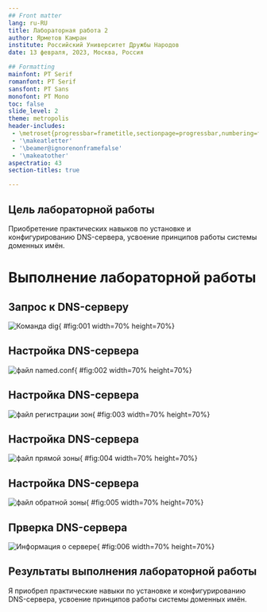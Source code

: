 ```yaml
---
## Front matter
lang: ru-RU
title: Лабораторная работа 2
author: Ярметов Камран
institute: Российский Университет Дружбы Народов
date: 13 февраля, 2023, Москва, Россия

## Formatting
mainfont: PT Serif
romanfont: PT Serif
sansfont: PT Sans
monofont: PT Mono
toc: false
slide_level: 2
theme: metropolis
header-includes: 
 - \metroset{progressbar=frametitle,sectionpage=progressbar,numbering=fraction}
 - '\makeatletter'
 - '\beamer@ignorenonframefalse'
 - '\makeatother'
aspectratio: 43
section-titles: true

---
```


## Цель лабораторной работы

Приобретение практических навыков по установке и конфигурированию DNS-сервера, усвоение принципов работы системы доменных имён.

# Выполнение лабораторной работы

## Запрос к DNS-серверу

![Команда dig](image/01.png){ #fig:001 width=70% height=70%}

## Настройка DNS-сервера

![файл named.conf](image/02.png){ #fig:002 width=70% height=70%}

## Настройка DNS-сервера

![файл регистрации зон](image/03.png){ #fig:003 width=70% height=70%}

## Настройка DNS-сервера

![файл прямой зоны](image/04.png){ #fig:004 width=70% height=70%}

## Настройка DNS-сервера

![файл обратной зоны](image/05.png){ #fig:005 width=70% height=70%}

## Прверка DNS-сервера

![Информация о сервере](image/06.png){ #fig:006 width=70% height=70%}

## Результаты выполнения лабораторной работы

Я приобрел практические навыки по установке и конфигурированию DNS-сервера, усвоение принципов работы системы доменных имён.
